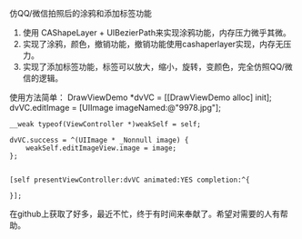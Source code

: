 仿QQ/微信拍照后的涂鸦和添加标签功能

1. 使用 CAShapeLayer + UIBezierPath来实现涂鸦功能，内存压力微乎其微。
2. 实现了涂鸦，颜色，撤销功能，撤销功能使用cashaperlayer实现，内存无压力。
3. 实现了添加标签功能，标签可以放大，缩小，旋转，变颜色，完全仿照QQ/微信的逻辑。


使用方法简单： 
          DrawViewDemo *dvVC = [[DrawViewDemo alloc] init];
    dvVC.editImage = [UIImage imageNamed:@"9978.jpg"];
    
    __weak typeof(ViewController *)weakSelf = self;
    
    dvVC.success = ^(UIImage * _Nonnull image) {
        weakSelf.editImageView.image = image;
    };
    
    
    [self presentViewController:dvVC animated:YES completion:^{
        
    }];

在github上获取了好多，最近不忙，终于有时间来奉献了。希望对需要的人有帮助。
